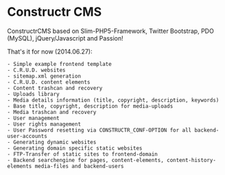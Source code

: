 Constructr CMS
=============

ConstructrCMS based on Slim-PHP5-Framework, Twitter Bootstrap, PDO (MySQL), jQuery/Javascript and Passion!

That's it for now (2014.06.27):

	- Simple example frontend template
	- C.R.U.D. websites
	- sitemap.xml generation
	- C.R.U.D. content elements
	- Content trashcan and recovery
	- Uploads library
	- Media details information (title, copyright, description, keywords)
	- Base title, copyright, description for media-uploads
	- Media trashcan and recovery
	- User management
	- User rights management
	- User Password resetting via CONSTRUCTR_CONF-OPTION for all backend-user-accounts
	- Generating dynamic websites
	- Generating domain specific static websites
	- FTP-Transfer of static sites to frontend-domain
	- Backend searchengine for pages, content-elements, content-history-elements media-files and backend-users